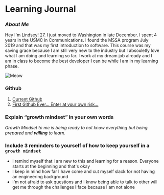 # Learning Journal


### _About Me_
Hey I'm Lindsey! 27. I just moved to Washington in late December. I spent 4 years in the USMC in Communications. I found the MSSA program July 2019 and that was my first introduction to software. This course was my saving grace because I am still very new to the industry but I absouletly love what I am doing and learning so far. I work at my dream job already and I am in class to become the best developer I can be while I am in my learning phase. 

![Meow](https://www.bing.com/images/search?view=detailV2&ccid=npXUvYTc&id=3F1863F3C80CBBF40C78401569ADA223FDEAB3EE&thid=OIP.npXUvYTc_PBqji6aCE-WGgHaEs&mediaurl=https%3a%2f%2fi1.wp.com%2fmedia.boingboing.net%2fwp-content%2fuploads%2f2017%2f03%2fsurprised-cat-04.jpg%3ffit%3d800%252C508%26ssl%3d1&exph=508&expw=800&q=free+cat+picture&simid=608039821051953868&selectedIndex=19&qpvt=free+cat+picture&ajaxhist=0) 

### **Github**
1. [Current Github](https://github.com/lindseyshepard) 
2. [First Github Ever... Enter at your own risk...](https://github.com/lindseyshepard1) 

### Explain “growth mindset” in your own words
_Growth Mindset to me is being ready to not know everything but being prepared and **willing** to learn._

### Include 3 reminders to yourself of how to keep yourself in a `growth mindset`
- I remind myself that I am new to this and learning for a reason. Everyone starts at the beginning and that's okay
- I keep in mind how far I have come and cut myself slack for not having an engineering background
- I'm not afraid to ask questions and I know being able to talk to other will get me through the challenges I face because I am not alone
